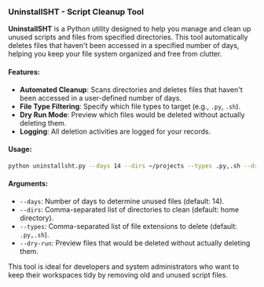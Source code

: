 ### UninstallSHT - Script Cleanup Tool

**UninstallSHT** is a Python utility designed to help you manage and clean up unused scripts and files from specified directories. This tool automatically deletes files that haven't been accessed in a specified number of days, helping you keep your file system organized and free from clutter.

#### Features:
- **Automated Cleanup**: Scans directories and deletes files that haven't been accessed in a user-defined number of days.
- **File Type Filtering**: Specify which file types to target (e.g., `.py`, `.sh`).
- **Dry Run Mode**: Preview which files would be deleted without actually deleting them.
- **Logging**: All deletion activities are logged for your records.

#### Usage:
```bash
python uninstallsht.py --days 14 --dirs ~/projects --types .py,.sh --dry-run
```

#### Arguments:
- `--days`: Number of days to determine unused files (default: 14).
- `--dirs`: Comma-separated list of directories to clean (default: home directory).
- `--types`: Comma-separated list of file extensions to delete (default: `.py,.sh`).
- `--dry-run`: Preview files that would be deleted without actually deleting them.

This tool is ideal for developers and system administrators who want to keep their workspaces tidy by removing old and unused script files.
